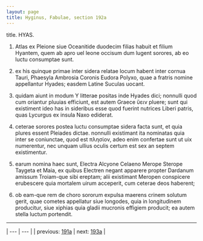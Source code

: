```yaml
---
layout: page
title: Hyginus, Fabulae, section 192a
---
```


title. HYAS.



1. Atlas ex Pleione siue Oceanitide duodecim filias habuit et filium Hyantem, quem ab apro uel leone occisum dum lugent sorores, ab eo luctu consumptae sunt.



2. ex his quinque primae inter sidera relatae locum habent inter cornua Tauri, Phaesyla Ambrosia Coronis Eudora Polyxo, quae a fratris nomine appellantur Hyades; easdem Latine Suculas uocant.



3. quidam aiunt in modum Υ litterae positas inde Hyades dici; nonnulli quod cum oriantur pluuias efficiunt, est autem Graece ὕειν pluere; sunt qui existiment ideo has in sideribus esse quod fuerint nutrices Liberi patris, quas Lycurgus ex insula Naxo ediderat.



4. ceterae sorores postea luctu consumptae sidera facta sunt, et quia plures essent Pleiades dictae. nonnulli existimant ita nominatas quia inter se coniunctae, quod est πλησίον, adeo enim confertae sunt ut uix numerentur, nec unquam ullius oculis certum est sex an septem existimentur.



5. earum nomina haec sunt, Electra Alcyone Celaeno Merope Sterope Taygeta et Maia, ex quibus Electren negant apparere propter Dardanum amissum Troiam-que sibi ereptam; alii existimant Meropen conspicere erubescere quia mortalem uirum acceperit, cum ceterae deos haberent;



6. ob eam-que rem de choro sororum expulsa maerens crinem solutum gerit, quae cometes appellatur siue longodes, quia in longitudinem producitur, siue xiphias quia gladii mucronis effigiem producit; ea autem stella luctum portendit.



---

| --- | --- |
| previous: [191a](../191a/) | next: [193a](../193a/) |